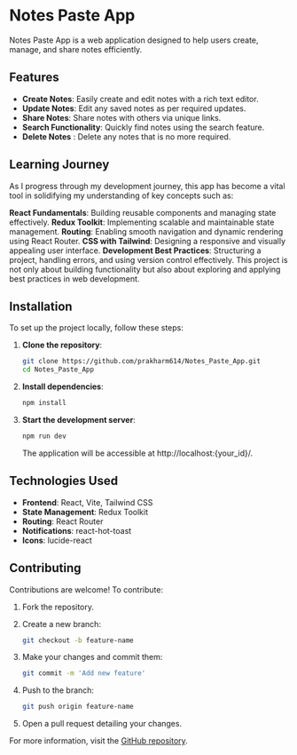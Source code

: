 # Notes Paste App

Notes Paste App is a web application designed to help users create, manage, and share notes efficiently.

## Features

- **Create Notes**: Easily create and edit notes with a rich text editor.
- **Update Notes**: Edit any saved notes as per required updates.
- **Share Notes**: Share notes with others via unique links.
- **Search Functionality**: Quickly find notes using the search feature.
- **Delete Notes** : Delete any notes that is no more required.

## Learning Journey
As I progress through my development journey, this app has become a vital tool in solidifying my understanding of key concepts such as:

**React Fundamentals**: Building reusable components and managing state effectively.
**Redux Toolkit**: Implementing scalable and maintainable state management.
**Routing**: Enabling smooth navigation and dynamic rendering using React Router.
**CSS with Tailwind**: Designing a responsive and visually appealing user interface.
**Development Best Practices**: Structuring a project, handling errors, and using version control effectively.
This project is not only about building functionality but also about exploring and applying best practices in web development.

## Installation

To set up the project locally, follow these steps:

1. **Clone the repository**:

   ```bash
   git clone https://github.com/prakharm614/Notes_Paste_App.git
   cd Notes_Paste_App
   ```

2. **Install dependencies**:

   ```bash
   npm install
   ```

3. **Start the development server**:

   ```bash
   npm run dev
   ```

   The application will be accessible at http://localhost:{your_id}/.

## Technologies Used

- **Frontend**: React, Vite, Tailwind CSS
- **State Management**: Redux Toolkit
- **Routing**: React Router
- **Notifications**: react-hot-toast
- **Icons**: lucide-react

## Contributing

Contributions are welcome! To contribute:

1. Fork the repository.
2. Create a new branch:

   ```bash
   git checkout -b feature-name
   ```

3. Make your changes and commit them:

   ```bash
   git commit -m 'Add new feature'
   ```

4. Push to the branch:

   ```bash
   git push origin feature-name
   ```

5. Open a pull request detailing your changes.



For more information, visit the [GitHub repository](https://github.com/prakharm614/Notes_Paste_App). 